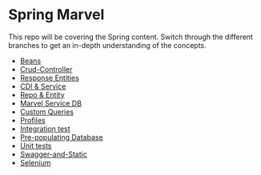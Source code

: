 # Spring Marvel 

This repo will be covering the Spring content.
Switch through the different branches to get an in-depth understanding of the concepts.

* [Beans](https://github.com/savannahvaith/Spring-Marvel/tree/beans)
* [Crud-Controller](https://github.com/savannahvaith/Spring-Marvel/tree/crud-controller)
* [Response Entities](https://github.com/savannahvaith/Spring-Marvel/tree/response-entities)
* [CDI & Service](https://github.com/savannahvaith/Spring-Marvel/tree/cdi-and-service)
* [Repo & Entity](https://github.com/savannahvaith/Spring-Marvel/tree/repo-and-entity)
* [Marvel Service DB](https://github.com/savannahvaith/Spring-Marvel/tree/marvel-service-db)
* [Custom Queries](https://github.com/savannahvaith/Spring-Marvel/tree/custom-queries)
* [Profiles](https://github.com/savannahvaith/Spring-Marvel/tree/profiles)
* [Integration test](https://github.com/savannahvaith/Spring-Marvel/tree/integration-test-create)
* [Pre-populating Database](https://github.com/savannahvaith/Spring-Marvel/tree/pre-populating-db)
* [Unit tests](https://github.com/savannahvaith/Spring-Marvel/tree/unit-tests)
* [Swagger-and-Static](https://github.com/savannahvaith/Spring-Marvel/tree/swagger-and-static)
* [Selenium](https://github.com/savannahvaith/Spring-Marvel/tree/selenium)
